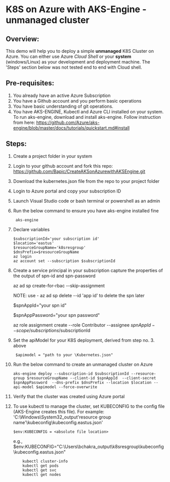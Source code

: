 # K8S on Azure with AKS-Engine - unmanaged cluster

## Overview:

This demo will help you to deploy a simple **unmanaged** K8S Cluster on Azure. You can either use Azure *Cloud Shell* or your **system** (windows/Linux) as your development and deployment machine. The 'Steps' section below was not tested end to end with Cloud shell.

## Pre-requisites:

1. You already have an active Azure Subscription
2. You have a Github account and you perform basic operations
3. You have basic understanding of git operations.
4. You have AKS-ENGINE, Kubectl and Azure CLI installed on your system. 
To run aks-engine, download and install aks-engine. Follow instruction from here: https://github.com/Azure/aks-engine/blob/master/docs/tutorials/quickstart.md#install


## Steps:

1. Create a project folder in your system
2. Login to your github account and fork this repo: https://github.com/Bapic/CreateAKSonAzurewithAKSEngine.git 
3. Download the kubernetes.json file from the repo to your project folder
4. Login to Azure portal and copy your subscription ID
5. Launch Visual Studio code or bash terminal or powershell as an admin
6. Run the below command to ensure you have aks-engine installed fine

        aks-engine
    
7.  Declare variables

        $subscriptionId='your subscription id'
        $location='eastus'
        $resourceGroupName='k8sresgroup'
        $dnsPrefix=$resourceGroupName
        az login
        az account set --subscription $subscriptionId

8. Create a service principal in your subscription capture the properties of the output of spn-id and spn-password

	az ad sp create-for-rbac --skip-assignment
	
	NOTE: use - az ad sp delete --id 'app id'  to delete the spn later
	
	$spnAppId="your spn id"

	$spnAppPassword="your spn password"

	az role assignment create --role Contributor --assignee $spnAppId --scope /subscriptions/$subscriptionId

9. Set the apiModel for your K8S deployment, derived from step no. 3. above

        $apimodel = "path to your \Kubernetes.json" 

10. Run the below command to create an unmanaged cluster on Azure

        aks-engine deploy --subscription-id $subscriptionId --resource-group $resourceGroupName --client-id $spnAppId  --client-secret $spnAppPassword  --dns-prefix $dnsPrefix --location $location --api-model $apimodel --force-overwrite

11. Verify that the cluster was created using Azure portal
12. To use kubectl to manage the cluster, set KUBECONFIG to the config file
(AKS-Engine creates this file). For example: 'C:\Windows\System32\_output\'resource group name'\kubeconfig\kubeconfig.eastus.json' 

        $env:KUBECONFIG = <absolute file location>
	e.g., $env:KUBECONFIG="C:\Users\bchakra\_output\k8sresgroup\kubeconfig\kubeconfig.eastus.json"
    
            kubectl cluster-info
            kubectl get pods
            kubectl get svc
            kubectl get nodes